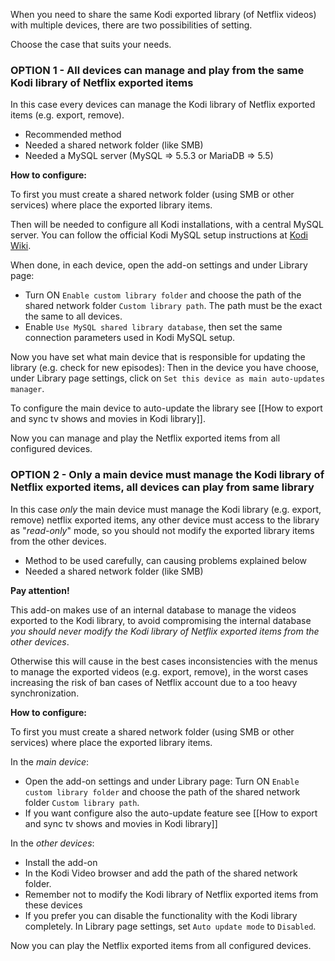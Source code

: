 When you need to share the same Kodi exported library (of Netflix videos) with multiple devices, there are two possibilities of setting.

Choose the case that suits your needs.

### OPTION 1 - All devices can manage and play from the same Kodi library of Netflix exported items

In this case every devices can manage the Kodi library of Netflix exported items (e.g. export, remove).

- Recommended method
- Needed a shared network folder (like SMB)
- Needed a MySQL server (MySQL => 5.5.3 or MariaDB => 5.5)

**How to configure:**

To first you must create a shared network folder (using SMB or other services) where place the exported library items.

Then will be needed to configure all Kodi installations, with a central MySQL server. You can follow the official Kodi MySQL setup instructions at [Kodi Wiki](https://kodi.wiki/view/MySQL).

When done, in each device, open the add-on settings and under Library page:
* Turn ON `Enable custom library folder` and choose the path of the shared network folder `Custom library path`. The path must be the exact the same to all devices.
* Enable `Use MySQL shared library database`, then set the same connection parameters used in Kodi MySQL setup.

Now you have set what main device that is responsible for updating the library (e.g. check for new episodes):
Then in the device you have choose, under Library page settings, click on `Set this device as main auto-updates manager`.

To configure the main device to auto-update the library see [[How to export and sync tv shows and movies in Kodi library]].

Now you can manage and play the Netflix exported items from all configured devices.

### OPTION 2 - Only a main device must manage the Kodi library of Netflix exported items, all devices can play from same library
In this case _only_ the main device must manage the Kodi library (e.g. export, remove) netflix exported items, any other device must access to the library as "_read-only_" mode, so you should not modify the exported library items from the other devices.

- Method to be used carefully, can causing problems explained below
- Needed a shared network folder (like SMB)

**Pay attention!**

This add-on makes use of an internal database to manage the videos exported to the Kodi library,
to avoid compromising the internal database _you should never modify the Kodi library of Netflix exported items from the other devices_.

Otherwise this will cause in the best cases inconsistencies with the menus to manage the exported videos (e.g. export, remove), in the worst cases increasing the risk of ban cases of Netflix account due to a too heavy synchronization.

**How to configure:**

To first you must create a shared network folder (using SMB or other services) where place the exported library items.

In the _main device_:
* Open the add-on settings and under Library page: Turn ON `Enable custom library folder` and choose the path of the shared network folder `Custom library path`.
* If you want configure also the auto-update feature see [[How to export and sync tv shows and movies in Kodi library]]

In the _other devices_:
* Install the add-on
* In the Kodi Video browser and add the path of the shared network folder.
* Remember not to modify the Kodi library of Netflix exported items from these devices
* If you prefer you can disable the functionality with the Kodi library completely. In Library page settings, set `Auto update mode` to `Disabled`.

Now you can play the Netflix exported items from all configured devices.
